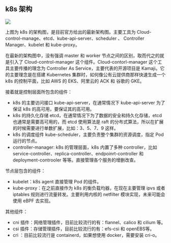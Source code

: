 ## k8s 架构

![](https://kubernetes.io/images/docs/kubernetes-cluster-architecture.svg)

上图为 k8s 的架构图，是目前官方给出的最新架构图。主要工具为 Cloud-control-manage、etcd、kube-api-server、scheduler 、 Controller Manager、kubelet 和 kube-proxy。

在最新的架构图中，没有强调 master 和 worker 节点之间的区别，取而代之的就是引入了 Cloud-control-manager 这个组件。Cloud-contorl-manager 这个工具主要传播的理念为 Controller As Service，主要代表的开源项目是 Kamaji。它的主要理念是在搭建 Kubernetes 集群时，如何像公有云提供商那样快速生成一个 k8s 的控制平面，比如 AWS 的 EKS、阿里云的 ACK 和 谷歌的 GKE。

接着就是控制层面所包含的组件：

- k8s 的主要访问接口 kube-api-server，在通常情况下 kube-api-server 为了保证 k8s 的高可用，要保证其的高可用。
- k8s 的持久化存储 etcd，在通常情况下为了数据的安全和持久化存储，etcd 也通常是需要高可用的，而 etcd 使用算法是 raft 的分布式算法，所以在扩展的时候需要进行单数扩展，比如：3、5、7、9 这样。
- k8s 的调度组件 kube-scheduler，主要负责整个集群的资源调度，指定 Pod 运行的节点。
- controller-manager: k8s 的管理层面，k8s 内置了多种 controller，比如 service-controller、replica-controller、endpoinrt-controller 和 deployment-controoler 等等。直接管理各个服务的增删改查。

节点层包含的组件：

- kubelet：k8s agent 直接管理 Pod 的组件。
- kube-proxy：在之前直接作为 k8s 的衡负载均器，在现在主要管理 ipvs 或者 iptables 规则进行流量转发。主要利用内核的 netfilter 模块实现，未来可能会使用 eBPF 去实现。


其他组件：

- cni 插件：网络管理插件，目前比较流行的有：flannel、calico 和 cilium 等。
- csi 插件：存储管理插件，目前比较流行的有：efs-csi 和 openEBS等。
- cri ：目前比较流行是 containerd，如果想使用 docker，需要安装 cri-o。

